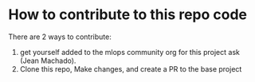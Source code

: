 # How to contribute to this repo code

There are 2 ways to contribute:
1. get yourself added to the mlops community org for this project ask (Jean Machado).
2. Clone this repo, Make changes, and create a PR to the base project



